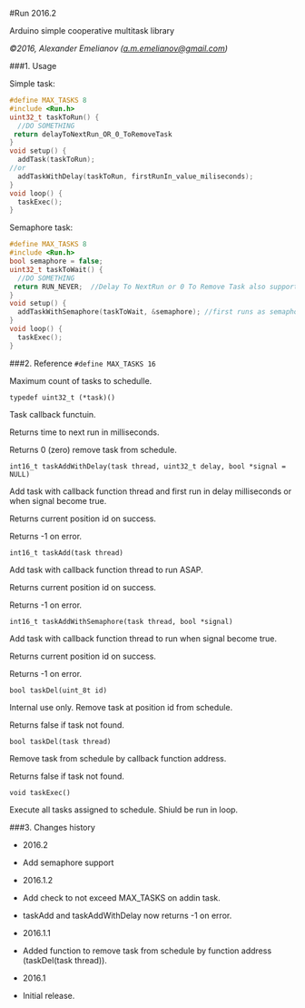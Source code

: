 #Run 2016.2

Arduino simple cooperative multitask library

*&copy;2016, Alexander Emelianov (a.m.emelianov@gmail.com)*

###1. Usage

Simple task:

```c
#define MAX_TASKS 8
#include <Run.h>
uint32_t taskToRun() {
  //DO SOMETHING
 return delayToNextRun_OR_0_ToRemoveTask
}
void setup() {
  addTask(taskToRun);
//or
  addTaskWithDelay(taskToRun, firstRunIn_value_miliseconds);
}
void loop() {
  taskExec();
}
```

Semaphore task:

```c
#define MAX_TASKS 8
#include <Run.h>
bool semaphore = false;
uint32_t taskToWait() {
  //DO SOMETHING
 return RUN_NEVER;	//Delay To NextRun or 0 To Remove Task also supported
}
void setup() {
  addTaskWithSemaphore(taskToWait, &semaphore);	//first runs as semaphore become true
}
void loop() {
  taskExec();
}
```

###2. Reference
`#define MAX_TASKS 16`

Maximum count of tasks to schedulle.

`typedef uint32_t (*task)()`

Task callback functuin.

Returns time to next run in milliseconds.

Returns 0 (zero) remove task from schedule.

`int16_t taskAddWithDelay(task thread, uint32_t delay, bool *signal = NULL)`

Add task with callback function thread and first run in delay milliseconds or when signal become true.

Returns current position id on success.

Returns -1 on error.

`int16_t taskAdd(task thread)`

Add task with callback function thread to run ASAP.

Returns current position id on success.

Returns -1 on error.

`int16_t taskAddWithSemaphore(task thread, bool *signal)`

Add task with callback function thread to run when signal become true.

Returns current position id on success.

Returns -1 on error.

`bool taskDel(uint_8t id)`

Internal use only. Remove task at position id from schedule.

Returns false if task not found.

`bool taskDel(task thread)`

Remove task from schedule by callback function address.

Returns false if task not found.

`void taskExec()`

Execute all tasks assigned to schedule. Shiuld be run in loop.

###3. Changes history
* 2016.2

 * Add semaphore support

* 2016.1.2

 * Add check to not exceed MAX_TASKS on addin task.

 * taskAdd and taskAddWithDelay now returns -1 on error.

* 2016.1.1

 * Added function to remove task from schedule by function address (taskDel(task thread)).

* 2016.1

 * Initial release.
